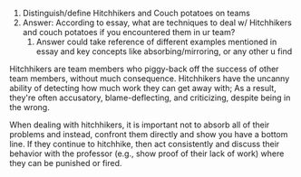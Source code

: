 1. Distinguish/define Hitchhikers and Couch potatoes on teams
2. Answer: According to essay, what are techniques to deal w/ Hitchhikers and couch potatoes if you encountered them in ur team?
	1. Answer could take reference of different examples mentioned in essay and key concepts like absorbing/mirroring, or any other u find

Hitchhikers are team members who piggy-back off the success of other team members, without much consequence. Hitchhikers have the uncanny ability of detecting how much work they can get away with; As a result, they're often accusatory, blame-deflecting, and criticizing, despite being in the wrong. 

When dealing with hitchhikers, it is important not to absorb all of their problems and instead, confront them directly and show you have a bottom line. If they continue to hitchhike, then act consistently and discuss their behavior with the professor  (e.g., show proof of their lack of work) where they can be punished or fired.